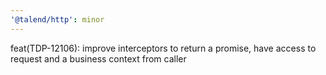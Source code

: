 ```yaml
---
'@talend/http': minor
---
```


feat(TDP-12106): improve interceptors to return a promise, have access to request and a business context from caller
